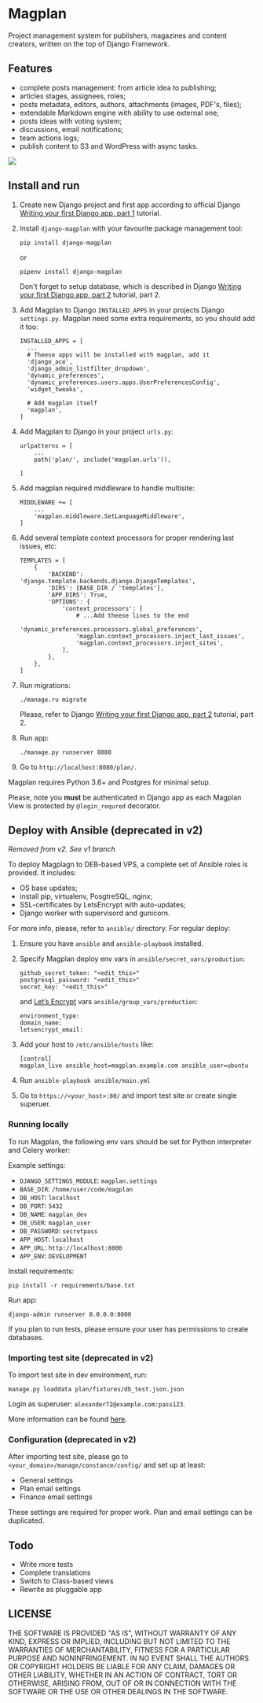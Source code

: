 # Magplan

Project management system for publishers, magazines and content creators, written on the top of Django Framework.

## Features

* complete posts management: from article idea to publishing;
* articles stages, assignees, roles;
* posts metadata, editors, authors, attachments (images, PDF's, files);
* extendable Markdown engine with ability to use external one;
* posts ideas with voting system;
* discussions, email notifications;
* team actions logs;
* publish content to S3 and WordPress with async tasks.

![](docs/screenshot1.jpg)

## Install and run

1. Create new Django project and first app according to official Django [Writing your first Django app, part 1](https://docs.djangoproject.com/en/3.2/intro/tutorial01/) tutorial.
2. Install `django-magplan` with your favourite package management tool: 
    ```
    pip install django-magplan
    ```
    
    or
    
    ```
    pipenv install django-magplan
    ```
   Don't forget to setup database, which is described in Django [Writing your first Django app, part 2](https://docs.djangoproject.com/en/3.2/intro/tutorial02/) tutorial, part 2.
3. Add Magplan to Django `INSTALLED_APPS` in your projects Django `settings.py`. Magplan need some extra requirements, so you should add it too:

    ```
    INSTALLED_APPS = [
      ...
      # Theese apps will be installed with magplan, add it
      'django_ace',
      'django_admin_listfilter_dropdown',
      'dynamic_preferences',
      'dynamic_preferences.users.apps.UserPreferencesConfig',
      'widget_tweaks',
      
      # Add magplan itself
      'magplan',
    ]
    ```
4. Add Magplan to Django in your project `urls.py`:
    ```
    urlpatterns = [
        ...    
        path('plan/', include('magplan.urls')),
        
    ]
    ```
5. Add magplan required middleware to handle multisite:
   ```
   MIDDLEWARE += [
       ...
       'magplan.middleware.SetLanguageMiddleware',
   ]
   ```

6. Add several template context processors for proper rendering last issues, etc:
   ```
   TEMPLATES = [
       {
           'BACKEND': 'django.template.backends.django.DjangoTemplates',
           'DIRS': [BASE_DIR / 'templates'],
           'APP_DIRS': True,
           'OPTIONS': {
               'context_processors': [
                   # ...Add theese lines to the end
                   'dynamic_preferences.processors.global_preferences',
                   'magplan.context_processors.inject_last_issues',
                   'magplan.context_processors.inject_sites',
               ],
           },
       },
   ]
   ```
7. Run migrations:
   ```
   ./manage.ru migrate
   ```
   Please, refer to Django [Writing your first Django app, part 2](https://docs.djangoproject.com/en/3.2/intro/tutorial02/) tutorial, part 2.

8. Run app:
   ```
   ./manage.py runserver 8080
   ```
4. Go to `http://localhost:8080/plan/`.


Magplan requires Python 3.6+ and Postgres for minimal setup.

Please, note you **must** be authenticated in Django app as each Magplan View is protected by `@login_requred` decorator.

## Deploy with Ansible (deprecated in v2)

_Removed from v2. See  v1 branch_ 

To deploy Magplagn to DEB-based VPS, a complete set of Ansible roles is provided. It includes:

* OS base updates;
* install pip, virtualenv, PosgtreSQL, nginx;
* SSL-certificates by LetsEncrypt with auto-updates;
* Django worker with supervisord and gunicorn.

For more info, please, refer to `ansible/` directory. For regular deploy:

1. Ensure you have `ansible` and `ansible-playbook` installed.
2. Specify Magplan deploy env vars in `ansible/secret_vars/production`:
    ```
    github_secret_token: "<edit_this>"
    postgresql_password: "<edit_this>"
    secret_key: "<edit_this>"
    ```
    
    and [Let’s Encrypt](https://letsencrypt.org/) vars `ansible/group_vars/production`:
    
    ```
    environment_type:
    domain_name:
    letsencrypt_email:
    ```
3. Add your host to `/etc/ansible/hosts` like:
    ``` 
    [control]
    magplan_live ansible_host=magplan.example.com ansible_user=ubuntu
    ``` 
4. Run `ansible-playbook ansible/main.yml`
6. Go to `https://<your_host>:80/` and import test site or create single superuer.

### Running locally

To run Magplan, the following env vars should be set for Python interpreter and Celery worker:

Example settings:

* `DJANGO_SETTINGS_MODULE`: `magplan.settings`
* `BASE_DIR`: `/home/user/code/magplan`
* `DB_HOST`: `localhost`
* `DB_PORT`: `5432`
* `DB_NAME`: `magplan_dev`
* `DB_USER`: `magplan_user`
* `DB_PASSWORD`: `secretpass`
* `APP_HOST`: `localhost`
* `APP_URL`: `http://localhost:8000`
* `APP_ENV`: `DEVELOPMENT`

Install requirements:

```
pip install -r requirements/base.txt
```

Run app:

```
django-admin runserver 0.0.0.0:8000
```

If you plan to run tests, please ensure your user has permissions to create databases.

### Importing test site (deprecated in v2)

To import test site in dev environment, run:

```
manage.py loaddata plan/fixtures/db_test.json.json
```

Login as superuser: `alexander72@example.com:pass123`.

More information can be found [here](https://docs.djangoproject.com/en/2.1/howto/initial-data/). 

### Configuration (deprecated in v2)

After importing test site, please go to `<your_domain>/manage/constance/config/` and set up at least:

* General settings
* Plan email settings
* Finance email settings

These settings are required for proper work. Plan and email settings can be duplicated.

## Todo

* Write more tests
* Complete translations
* Switch to Class-based views
* Rewrite as pluggable app

## LICENSE

THE SOFTWARE IS PROVIDED "AS IS", WITHOUT WARRANTY OF ANY KIND, EXPRESS OR IMPLIED, INCLUDING BUT NOT LIMITED TO THE WARRANTIES OF MERCHANTABILITY, FITNESS FOR A PARTICULAR PURPOSE AND NONINFRINGEMENT. IN NO EVENT SHALL THE AUTHORS OR COPYRIGHT HOLDERS BE LIABLE FOR ANY CLAIM, DAMAGES OR OTHER LIABILITY, WHETHER IN AN ACTION OF CONTRACT, TORT OR OTHERWISE, ARISING FROM, OUT OF OR IN CONNECTION WITH THE SOFTWARE OR THE USE OR OTHER DEALINGS IN THE SOFTWARE.
